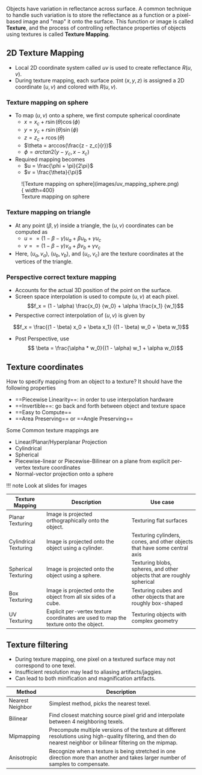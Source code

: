Objects have variation in reflectance across surface. A common technique to handle such variation is to store the reflectance as a function or a pixel-based image and "map" it onto the surface. This function or image is called **Texture**, and the process of controlling reflectance properties of objects using textures is called **Texture Mapping**.

## 2D Texture Mapping
- Local 2D coordinate system called *uv* is used to create reflectance $R(u,v)$.
- During texture mapping, each surface point $(x,y,z)$ is assigned a 2D coordinate $(u,v)$ and colored with $R(u,v)$.


### Texture mapping on sphere

- To map $(u, v)$ onto a sphere, we first compute spherical coordinate
    - $x = x_c + r \sin(\theta) \cos(\phi)$
    - $y = y_c + r \sin(\theta) \sin(\phi)$
    - $z = z_c + r \cos(\theta)$
    - $\theta = arccos(\frac{z - z_c}{r})$
    - $\phi = arctan2(y - y_c, x - x_c)$ 
- Required mapping becomes
    - $u = \frac{\phi + \pi}{2\pi}$
    - $v = \frac{\theta}{\pi}$ 

<figure markdown="span">
    ![Texture mapping on sphere](images/uv_mapping_sphere.png){ width=400}
    <figcaption markdown="span">Texture mapping on sphere</figcaption>
</figure>

### Texture mapping on triangle

- At any point $(\beta, \gamma)$ inside a triangle, the $(u, v)$ coordinates can be computed as
    - $u = = (1 - \beta - \gamma)u_a + \beta u_b + \gamma u_c$
    - $v = = (1 - \beta - \gamma)v_a + \beta v_b + \gamma v_c$
- Here, $(u_a, v_a)$, $(u_b, v_b)$, and $(u_c, v_c)$ are the texture coordinates at the vertices of the triangle.

### Perspective correct texture mapping

- Accounts for the actual 3D position of the point on the surface.
- Screen space interpolation is used to compute $(u, v)$ at each pixel.
$$f_x = (1 - \alpha) \frac{x_0} {w_0} + \alpha \frac{x_1} {w_1}$$
- Perspective correct interpolation of $(u, v)$ is given by

$$f_x = \frac{(1 - \beta) x_0 + \beta x_1} {(1 - \beta) w_0 + \beta w_1}$$

- Post Perspective, use 
$$ \beta = \frac{\alpha * w_0}{(1 - \alpha) w_1 + \alpha w_0}$$

## Texture coordinates

How to specify mapping from an object to a texture? It should have the following properties

- ==Piecewise Linearity==: in order to use interpolation hardware
- ==Invertible==: go back and forth between object and texture space
- ==Easy to Compute==
- ==Area Preserving== or ==Angle Preserving==

Some Common texture mappings are 
- Linear/Planar/Hyperplanar Projection
- Cylindrical 
- Spherical
- Piecewise-linear or Piecewise-Bilinear on a plane from explicit per-vertex texture coordinates
- Normal-vector projection onto a sphere


!!! note
    Look at slides for images

| Texture Mapping | Description | Use case |
| --- | --- | --- |
| Planar Texturing | Image is projected orthographically onto the object. | Texturing flat surfaces |
| Cylindrical Texturing | Image is projected onto the object using a cylinder. | Texturing cylinders, cones, and other objects that have some central axis |
| Spherical Texturing | Image is projected onto the object using a sphere. | Texturing blobs, spheres, and other objects that are roughly spherical |
| Box Texturing | Image is projected onto the object from all six sides of a cube. | Texturing cubes and other objects that are roughly box-shaped |
| UV Texturing | Explicit per-vertex texture coordinates are used to map the texture onto the object. | Texturing objects with complex geometry |


## Texture filtering

- During texture mapping, one pixel on a textured surface may not correspond to one texel.
- Insufficient resolution may lead to aliasing artifacts/jaggies.
- Can lead to both minification and magnification artifacts.

| Method | Description |
| --- | --- |
| Nearest Neighbor | Simplest method, picks the nearest texel. |
| Bilinear | Find closest matching source pixel grid and interpolate between 4 neighboring texels. |
| Mipmapping | Precompute multiple versions of the texture at different resolutions using high-quality filtering, and then do nearest neighbor or bilinear filtering on the mipmap. |
| Anisotropic | Recognize when a texture is being stretched in one direction more than another and takes larger number of samples to compensate. |